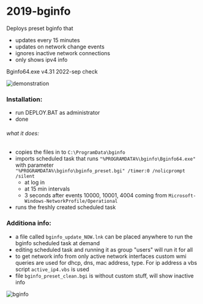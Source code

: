 # 2019-bginfo

Deploys preset bginfo that

* updates every 15 minutes
* updates on network change events
* ignores inactive network connections
* only shows ipv4 info

Bginfo64.exe v4.31 2022-sep check

![demonstration](https://i.imgur.com/WMzRu8f.png)

### Installation:

* run DEPLOY.BAT as administrator
* done

###### what it does:

* copies the files in to `C:\ProgramData\bginfo`
* imports scheduled task that 
 runs `"%PROGRAMDATA%\bginfo\Bginfo64.exe"`  
 with parameter  
 `"%PROGRAMDATA%\bginfo\bginfo_preset.bgi" /timer:0 /nolicprompt /silent`
  * at log in
  * at 15 min intervals
  * 3 seconds after events 10000, 10001, 4004 coming from `Microsoft-Windows-NetworkProfile/Operational`
* runs the freshly created scheduled task

### Additiona info:

* a file called `bginfo_update_NOW.lnk` can be placed anywhere to run the bginfo scheduled task at demand
* editing scheduled task and running it as group "users" will run it for all
* to get network info from only active network interfaces custom wmi queries are used for dhcp, dns, mac address, type. For ip address a vbs script `active_ip4.vbs` is used
* file `bginfo_preset_clean.bgi` is without custom stuff, will show inactive info

![bginfo](https://i.imgur.com/YN9VQPI.png)
